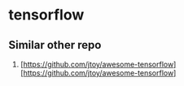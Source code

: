 # tensorflow
## Similar other repo
1. [https://github.com/jtoy/awesome-tensorflow][https://github.com/jtoy/awesome-tensorflow]
